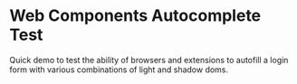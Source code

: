 # Web Components Autocomplete Test

Quick demo to test the ability of browsers and extensions to autofill
a login form with various combinations of light and shadow doms.
